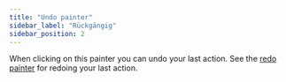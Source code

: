 ```yaml
---
title: "Undo painter"
sidebar_label: "Rückgängig"
sidebar_position: 2
---
```


When clicking on this painter you can undo your last action. See the [redo painter](redo) for redoing your last action.
